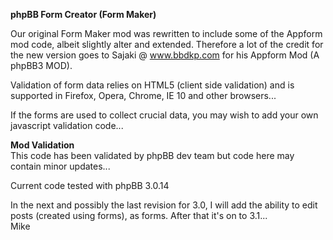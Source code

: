 **phpBB Form Creator (Form Maker)**

Our original Form Maker mod was rewritten to include some of the Appform mod code, albeit slightly alter and extended. Therefore a lot of the credit for the new version goes to Sajaki @ www.bbdkp.com for his Appform Mod (A phpBB3 MOD).

Validation of form data relies on HTML5 (client side validation) and is supported in Firefox, Opera, Chrome, IE 10 and other browsers...

If the forms are used to collect crucial data, you may wish to add your own javascript validation code...  

**Mod Validation**  
This code has been validated by phpBB dev team but code here may contain minor updates...

Current code tested with phpBB 3.0.14  

In the next and possibly the last revision for 3.0, I will add the ability to edit posts (created using forms), as forms. After that it's on to 3.1...  
Mike
